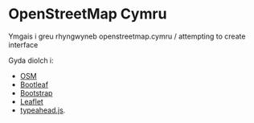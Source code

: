 OpenStreetMap Cymru
========

Ymgais i greu rhyngwyneb openstreetmap.cymru
/ attempting to create interface

Gyda diolch i:
* [OSM](http://osm.org)
* [Bootleaf](http://bmcbride.github.io/bootleaf/)
* [Bootstrap](http://getbootstrap.com/)
* [Leaflet](http://leafletjs.com/)
* [typeahead.js](http://twitter.github.io/typeahead.js/).


